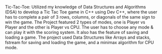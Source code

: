 Tic-Tac-Toe:
Utilized my knowledge of Data Structures and Algorithms (DSA) to develop a Tic Tac Toe game in C++ using Dev C++, where the user has to complete a pair of 3 rows, columns, or diagonals of the same sign to win the game. 
The Project featured 2 types of modes, one is Player vs Player and the other is Player vs CPU. The user has to choose any mode & can play it with the scoring system. It also has the feature of saving and loading a game. 
The project used Data Structures like Arrays and stacks, fstream for saving and loading the game, and a minimax algorithm for CPU mode.
